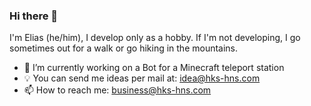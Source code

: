 ### Hi there 👋

I'm Elias (he/him), I develop only as a hobby. If I'm not developing, I go sometimes out for a walk or go hiking in the mountains.

- 🔭 I’m currently working on a Bot for a Minecraft teleport station
- 💡 You can send me ideas per mail at: idea@hks-hns.com
- 📫 How to reach me: business@hks-hns.com

